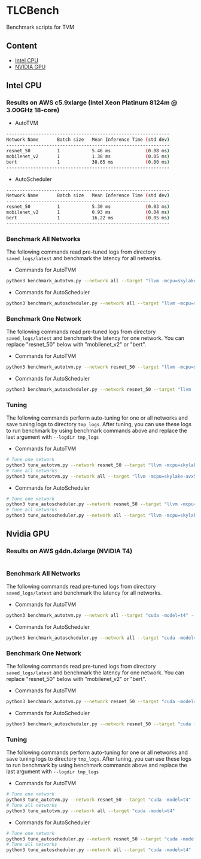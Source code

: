 # TLCBench

Benchmark scripts for TVM

## Content
- [Intel CPU](#intel-cpu)
- [NVIDIA GPU](#nvidia-gpu)


## Intel CPU

### Results on AWS c5.9xlarge (Intel Xeon Platinum 8124m @ 3.00GHz 18-core)
- AutoTVM
```bash
-------------------------------------------------------------
Network Name       Batch size   Mean Inference Time (std dev)
-------------------------------------------------------------
resnet_50          1            5.46 ms             (0.08 ms)
mobilenet_v2       1            1.38 ms             (0.05 ms)
bert               1            38.65 ms            (0.00 ms)
-------------------------------------------------------------
```

- AutoScheduler
```bash
-------------------------------------------------------------
Network Name       Batch size   Mean Inference Time (std dev)
-------------------------------------------------------------
resnet_50          1            5.30 ms             (0.03 ms)
mobilenet_v2       1            0.93 ms             (0.04 ms)
bert               1            16.22 ms            (0.05 ms)
-------------------------------------------------------------
```


### Benchmark All Networks
The following commands read pre-tuned logs from directory `saved_logs/latest` and benchmark the latency for all networks.

- Commands for AutoTVM
```bash
python3 benchmark_autotvm.py --network all --target "llvm -mcpu=skylake-avx512 -model=platinum-8124m" --logdir saved_logs/latest
```

- Commands for AutoScheduler
```bash
python3 benchmark_autoscheduler.py --network all --target "llvm -mcpu=skylake-avx512 -model=platinum-8124m" --logdir saved_logs/latest
```

### Benchmark One Network
The following commands read pre-tuned logs from directory `saved_logs/latest` and benchmark the latency for one network.
You can replace "resnet_50" below with "mobilenet_v2" or "bert".

- Commands for AutoTVM
```bash
python3 benchmark_autotvm.py --network resnet_50 --target "llvm -mcpu=skylake-avx512 -model=platinum-8124m" --logdir saved_logs/latest
```

- Commands for AutoScheduler
```bash
python3 benchmark_autoscheduler.py --network resnet_50 --target "llvm -mcpu=skylake-avx512 -model=platinum-8124m"  --logdir saved_logs/latest
```

### Tuning
The following commands perform auto-tuning for one or all networks and save tuning logs to directory `tmp_logs`.
After tuning, you can use these logs to run benchmark by using benchmark commands above and replace the last argument with `--logdir tmp_logs`

- Commands for AutoTVM
```bash
# Tune one network
python3 tune_autotvm.py --network resnet_50 --target "llvm -mcpu=skylake-avx512 -model=platinum-8124m"
# Tune all networks
python3 tune_autotvm.py --network all --target "llvm -mcpu=skylake-avx512 -model=platinum-8124m"
```

- Commands for AutoScheduler
```bash
# Tune one network
python3 tune_autoscheduler.py --network resnet_50 --target "llvm -mcpu=skylake-avx512 -model=platinum-8124m"
# Tune all networks
python3 tune_autoscheduler.py --network all --target "llvm -mcpu=skylake-avx512 -model=platinum-8124m"
```

## Nvidia GPU

### Results on AWS g4dn.4xlarge (NVIDIA T4)
```

```


### Benchmark All Networks
The following commands read pre-tuned logs from directory `saved_logs/latest` and benchmark the latency for all networks.

- Commands for AutoTVM
```bash
python3 benchmark_autotvm.py --network all --target "cuda -model=t4" --logdir saved_logs/latest
```

- Commands for AutoScheduler
```bash
python3 benchmark_autoscheduler.py --network all --target "cuda -model=t4" --logdir saved_logs/latest
```

### Benchmark One Network
The following commands read pre-tuned logs from directory `saved_logs/latest` and benchmark the latency for one network.
You can replace "resnet_50" below with "mobilenet_v2" or "bert".

- Commands for AutoTVM
```bash
python3 benchmark_autotvm.py --network resnet_50 --target "cuda -model=t4" --logdir saved_logs/latest
```

- Commands for AutoScheduler
```bash
python3 benchmark_autoscheduler.py --network resnet_50 --target "cuda -model=t4"  --logdir saved_logs/latest
```

### Tuning
The following commands perform auto-tuning for one or all networks and save tuning logs to directory `tmp_logs`.
After tuning, you can use these logs to run benchmark by using benchmark commands above and replace the last argument with `--logdir tmp_logs`

- Commands for AutoTVM
```bash
# Tune one network
python3 tune_autotvm.py --network resnet_50 --target "cuda -model=t4"
# Tune all networks
python3 tune_autotvm.py --network all --target "cuda -model=t4"
```

- Commands for AutoScheduler
```bash
# Tune one network
python3 tune_autoscheduler.py --network resnet_50 --target "cuda -model=t4"
# Tune all networks
python3 tune_autoscheduler.py --network all --target "cuda -model=t4"
```

